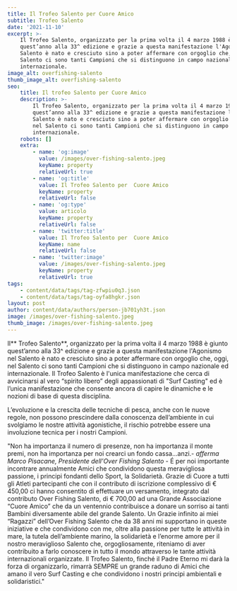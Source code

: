 ```yaml
---
title: Il Trofeo Salento per Cuore Amico
subtitle: Trofeo Salento
date: '2021-11-10'
excerpt: >-
    Il Trofeo Salento, organizzato per la prima volta il 4 marzo 1988 è giunto
    quest’anno alla 33^ edizione e grazie a questa manifestazione l'Agonismo nel
    Salento è nato e cresciuto sino a poter affermare con orgoglio che, oggi, nel
    Salento ci sono tanti Campioni che si distinguono in campo nazionale ed
    internazionale.
image_alt: overfishing-salento
thumb_image_alt: overfishing-salento
seo:
    title: Il trofeo Salento per Cuore Amico
    description: >-
        Il Trofeo Salento, organizzato per la prima volta il 4 marzo 1988 è giunto
        quest’anno alla 33^ edizione e grazie a questa manifestazione l'Agonismo nel
        Salento è nato e cresciuto sino a poter affermare con orgoglio che, oggi,
        nel Salento ci sono tanti Campioni che si distinguono in campo nazionale ed
        internazionale.
    robots: []
    extra:
        - name: 'og:image'
          value: /images/over-fishing-salento.jpeg
          keyName: property
          relativeUrl: true
        - name: 'og:title'
          value: Il Trofeo Salento per  Cuore Amico
          keyName: property
          relativeUrl: false
        - name: 'og:type'
          value: articolo
          keyName: property
          relativeUrl: false
        - name: 'twitter:title'
          value: Il Trofeo Salento per  Cuore Amico
          keyName: name
          relativeUrl: false
        - name: 'twitter:image'
          value: /images/over-fishing-salento.jpeg
          keyName: property
          relativeUrl: true
tags:
    - content/data/tags/tag-zfwpiu0q3.json
    - content/data/tags/tag-oyfa8hgkr.json
layout: post
author: content/data/authors/person-jb701yh3t.json
image: /images/over-fishing-salento.jpeg
thumb_image: /images/over-fishing-salento.jpeg
---
```


Il** Trofeo Salento**, organizzato per la prima volta il 4 marzo 1988 è giunto quest’anno alla 33^ edizione e grazie a questa manifestazione l'Agonismo nel Salento è nato e cresciuto sino a poter affermare con orgoglio che, oggi, nel Salento ci sono tanti Campioni che si distinguono in campo nazionale ed internazionale. Il Trofeo Salento è l'unica manifestazione che cerca di avvicinarsi al vero “spirito libero” degli appassionati di "Surf Casting" ed è l’unica manifestazione che consente ancora di capire le dinamiche e le nozioni di base di questa disciplina.

L’evoluzione e la crescita delle tecniche di pesca, anche con le nuove regole, non possono prescindere dalla conoscenza dell’ambiente in cui svolgiamo le nostre attività agonistiche, il rischio potrebbe essere una involuzione tecnica per i nostri Campioni.

"Non ha importanza il numero di presenze, non ha importanza il monte premi, non ha importanza per noi crearci un fondo cassa...anzi.- _afferma Marco Pisacane, Presidente dell'Over Fishing Salento_ - É per noi importante incontrare annualmente Amici che condividono questa meravigliosa passione, i principi fondanti dello Sport, la Solidarietà. Grazie di Cuore a tutti gli Atleti partecipanti che con il contributo di iscrizione complessivo di € 450,00 ci hanno consentito di effettuare un versamento, integrato dal contributo Over Fishing Salento, di € 700,00 ad una Grande Associazione “Cuore Amico” che da un ventennio contribuisce a donare un sorriso ai tanti Bambini diversamente abile del grande Salento. Un Grazie infinito ai miei “Ragazzi” dell’Over Fishing Salento che da 38 anni mi supportano in queste iniziative e che condividono con me, oltre alla passione per tutte le attività in mare, la tutela dell’ambiente marino, la solidarietà e l’enorme amore per il nostro meraviglioso Salento che, orgogliosamente, riteniamo di aver contribuito a farlo conoscere in tutto il mondo attraverso le tante attività internazionali organizzate. Il Trofeo Salento, finché il Padre Eterno mi darà la forza di organizzarlo, rimarrà SEMPRE un grande raduno di Amici che amano il vero Surf Casting e che condividono i nostri principi ambientali e solidaristici."
